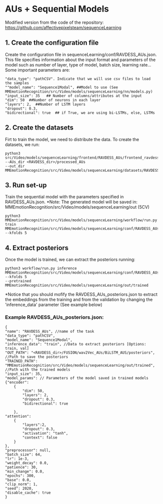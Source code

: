 # AUs + Sequential Models 
Modified version from the code of the repository: https://github.com/affectivepixelsteam/sequenceLearning

## 1. Create the configuration file
    
Create the configuration file in sequenceLearning/conf/RAVDESS_AUs.json. This file specifies information about the input format
and parameters of the model such as number of layer, type of model, batch size, learning rate...
Some important parameters are:
    
    "data_type": "pathCSV". Indicate that we will use csv files to load the samples
    ""model_name": "Sequence1Modal", ##Model to use (See MMEmotionRecognition/src/Video/models/sequenceLearning/nn/models.py)
    "input_size": 35   ## Number of columns/attributes at the input
    "dim": 50  ##Number of neurons in each layer
    "layers": 2,  ##Number of LSTM layers
    "dropout": 0.3, 
    "bidirectional": true  ## if True, we are using bi-LSTMs, else, LSTMs

## 2. Create the datasets
Firt to train the model, we need to distribute the data. To create the datasets, we run:

    python3 src/Video/models/sequenceLearning/frontend/RAVDESS_AUs/frontend_ravdess_5CV.py
    --AUs_dir <RAVDESS_dir>/processed_AUs
    --out_dir MMEmotionRecognition/src/Video/models/sequenceLearning/datasets/RAVDESS_AUs

## 3. Run set-up

Train the sequential model with the parameters specified in RAVDESS_AUs.json. 
*Note: The generated model will be saved in: MMEmotionRecognition/src/Video/models/sequenceLearning/out
(5CV)

    python3 MMEmotionRecognition/src/Video/models/sequenceLearning/workflow/run.py train MMEmotionRecognition/src/Video/models/sequenceLearning/conf/RAVDESS_AUs.json --kfolds 5


## 4. Extract posteriors
Once the model is trained, we can extract the posteriors running:

    python3 workflow/run.py inference
    MMEmotionRecognition/src/Video/models/sequenceLearning/conf/RAVDESS_AUs_posteriors.json
    --kfolds 5
    --pretrained MMEmotionRecognition/src/Video/models/sequenceLearning/out/trained

*Notice that you should mofify the RAVDESS_AUs_posteriors.json to extract the embeddings from the training and from the validation
by changing the 'inference_data' parameter (See example below)

### Example RAVDESS_AUs_posteriors.json:
    {
	"name": "RAVDESS_AUs", //name of the task
	"data_type": "pathCSV",
	"model_name": "Sequence1Modal",
	"inference_data": "train", //Data to extract posteriors [Options: train, val]
	"OUT_PATH": "<RAVDESS_dir>/FUSION/wav2Vec_AUs/BiLSTM_AUS/posteriors", //Path to save the posteriors
	"TRAINED_PATH": "MMEmotionRecognition/src/Video/models/sequenceLearning/out/trained", //Path with the trained models
	"input_size": 35, 
	"model_params": // Parameters of the model saved in trained models 
	{"encoder":
		{
			"dim": 50,
			"layers": 2,
			"dropout": 0.3,
			"bidirectional": true

		},
	"attention":
		{
			"layers":2,
			"dropout": 0.3,
			"activation": "tanh",
			"context": false
		}
	},
	"preprocessor": null,
	"batch_size": 64,
	"lr": 1e-3,
	"weight_decay": 0.0,
	"patience": 30,
	"min_change": 0.0,
	"epochs": 300,
	"base": 0.0,
	"clip_norm": 1,
	"seed": 2020,
	"disable_cache": true
    }
